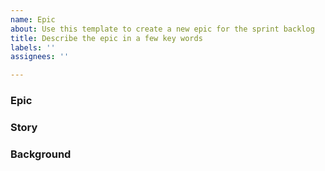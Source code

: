 ```yaml
---
name: Epic
about: Use this template to create a new epic for the sprint backlog
title: Describe the epic in a few key words
labels: ''
assignees: ''

---
```


### Epic
<!--  
This is the template to create an epic. An epic contains a user story as description and a background. Epics are broken down in user-stories (when possible or when there are some sub-tasks or when the implementation is not clear yet) or tasks (when there are no sub-tasks, and implementation is clear).
-->

### Story
<!--  
Your user story should be in the form:  As a <user> I want <feature> such that <benefit of feature/product increment>`
A user can be anybody who interacts with the Swarm code (node operator/app developer/client developer).
-->

### Background
<!--  
Mention here the reason of the user story, any technical details, link to meeting notes, architecture diagrams, etc. 
-->
